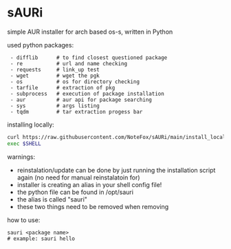 # sAURi
simple AUR installer for arch based os-s, written in Python

used python packages:
```
 - difflib      # to find closest questioned package
 - re           # url and name checking
 - requests     # link_up test
 - wget         # wget the pgk
 - os           # os for directory checking
 - tarfile      # extraction of pkg
 - subprocess   # execution of package installation
 - aur          # aur api for package searching
 - sys          # args listing
 - tqdm         # tar extraction progess bar
```

installing locally:
```bash
curl https://raw.githubusercontent.com/NoteFox/sAURi/main/install_locally.sh | bash
exec $SHELL
```
warnings: 
 - reinstalation/update can be done by just running the installation script again (no need for manual reinstalatoin for)
 - installer is creating an alias in your shell config file!
 - the python file can be found in /opt/sauri 
 - the alias is called "sauri"
 - these two things need to be removed when removing

how to use:
```
sauri <package name>
# example: sauri hello
```

